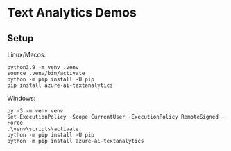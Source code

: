 # Text Analytics Demos

## Setup

Linux/Macos:

```console
python3.9 -m venv .venv
source .venv/bin/activate
python -m pip install -U pip
pip install azure-ai-textanalytics
```

Windows:

```console
py -3 -m venv venv
Set-ExecutionPolicy -Scope CurrentUser -ExecutionPolicy RemoteSigned -Force
.\venv\scripts\activate
python -m pip install -U pip
python -m pip install azure-ai-textanalytics
```
